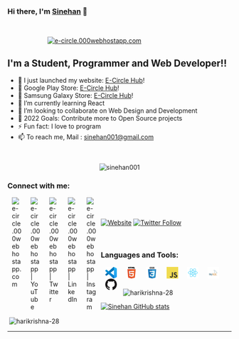 ### Hi there, I'm  [Sinehan][website] 👋 

<br />

[<img style="padding-left: 10px; margin-left: 80px; padding-right: 10px;" alt="e-circle.000webhostapp.com" width="200px" src="https://e-circle.000webhostapp.com/images/logo.png" />][website]

## I'm a Student, Programmer and Web Developer!!

- 🔭 I just launched my website: [E-Circle Hub][course]!
- 🤖 Google Play Store: [E-Circle Hub][app]!
- 🤖 Samsung Galaxy Store: [E-Circle Hub][sapp]! 
- 🌱 I’m currently learning React
- 💞️ I’m looking to collaborate on Web Design and Development
- 🥅 2022 Goals: Contribute more to Open Source projects
- ⚡ Fun fact: I love to program
- 📫 To reach me, Mail : sinehan001@gmail.com

<br />

<p align="center"> <img src="https://komarev.com/ghpvc/?username=sinehan001&label=Profile%20views&color=0e75b6&style=flat" alt="sinehan001" /> </p>

### Connect with me:

<!-- [<img align="left" style="padding-left: 10px; padding-right: 10px;" alt="e-circle.000webhostapp.com" width="22px" src="https://raw.githubusercontent.com/iconic/open-iconic/master/svg/globe.svg" />][website] -->
[<img align="left" style="padding-left: 10px; padding-right: 10px;" alt="e-circle.000webhostapp.com" width="22px" src="https://cdn-icons.flaticon.com/png/512/3308/premium/3308395.png?token=exp=1643032436~hmac=77f07e97addb8a03e259768555126874" />][website]
[<img align="left" style="padding-left: 10px; padding-right: 10px;" alt="e-circle.000webhostapp | YouTube" width="22px" src="https://cdn-icons-png.flaticon.com/512/174/174883.png" />][youtube]
[<img align="left" style="padding-left: 10px; padding-right: 10px;" alt="e-circle.000webhostapp | Twitter" width="22px" src="https://cdn-icons.flaticon.com/png/512/2504/premium/2504839.png?token=exp=1643032631~hmac=c11342b94b8bd5f9c4da5557d84e2991" />][twitter]
[<img align="left" style="padding-left: 10px; padding-right: 10px;" alt="e-circle.000webhostapp | LinkedIn" width="22px" src="https://cdn-icons-png.flaticon.com/512/174/174857.png" />][linkedin]
[<img align="left" style="padding-left: 10px; padding-right: 10px;" alt="e-circle.000webhostapp | Instagram" width="22px" src="https://cdn-icons-png.flaticon.com/512/174/174855.png" />][instagram]

<br />
<br />

[![Website](https://img.shields.io/website?label=sinehan001&style=for-the-badge&url=https%3A%2F%2Fe-circle.000webhostapp.com)](https://e-circle.000webhostapp.com/)
[![Twitter Follow](https://img.shields.io/twitter/follow/sinehan001?color=1DA1F2&logo=twitter&style=for-the-badge)](https://twitter.com/intent/follow?original_referer=https%3A%2F%2Fgithub.com%2Fsinehan001&screen_name=sinehan001)

<br />

### Languages and Tools:

[<img align="left" style="padding-left: 10px; padding-right: 10px;"  alt="Visual Studio Code" width="26px" src="https://raw.githubusercontent.com/github/explore/80688e429a7d4ef2fca1e82350fe8e3517d3494d/topics/visual-studio-code/visual-studio-code.png" />][webdevplaylist]
[<img align="left" style="padding-left: 10px; padding-right: 10px;" alt="HTML5" width="26px" src="https://raw.githubusercontent.com/github/explore/80688e429a7d4ef2fca1e82350fe8e3517d3494d/topics/html/html.png" />][webdevplaylist]
[<img align="left" style="padding-left: 10px; padding-right: 10px;" alt="CSS3" width="26px" src="https://raw.githubusercontent.com/github/explore/80688e429a7d4ef2fca1e82350fe8e3517d3494d/topics/css/css.png" />][cssplaylist]
[<img align="left" style="padding-left: 10px; padding-right: 10px;" alt="JavaScript" width="26px" src="https://raw.githubusercontent.com/github/explore/80688e429a7d4ef2fca1e82350fe8e3517d3494d/topics/javascript/javascript.png" />][jsplaylist]
[<img align="left" style="padding-left: 10px; padding-right: 10px;" alt="React" width="26px" src="https://raw.githubusercontent.com/github/explore/80688e429a7d4ef2fca1e82350fe8e3517d3494d/topics/react/react.png" />][reactplaylist]
[<img align="left" style="padding-left: 10px; padding-right: 10px;" alt="MySQL" width="26px" src="https://raw.githubusercontent.com/github/explore/80688e429a7d4ef2fca1e82350fe8e3517d3494d/topics/mysql/mysql.png" />][webdevplaylist]
[<img align="left" style="padding-left: 10px; padding-right: 10px;" alt="GitHub" width="26px" src="https://raw.githubusercontent.com/github/explore/78df643247d429f6cc873026c0622819ad797942/topics/github/github.png" />][webdevplaylist]
<br />
<br />

<p>&nbsp;<img align="center" src="https://github-readme-stats.vercel.app/api/top-langs?username=harikrishna-28&show_icons=true&locale=en&layout=compact&theme=dark" alt="harikrishna-28" /></p>

[![Sinehan GitHub stats](https://github-readme-stats.vercel.app/api?username=sinehan001&show_icons=true&locale=en&layout=compact&theme=dark)](https://github.com/sinehan001)

<p>&nbsp;<img align="center" src="https://github-readme-streak-stats.herokuapp.com/?user=harikrishna-28&theme=dark" alt="harikrishna-28" /></p>

---
[website]: https://e-circle.000webhostapp.com
[logo]: https://e-circle.000webhostapp.com/images/logo.png
[course]: https://e-circle.000webhostapp.com
[app]: https://play.google.com/store/apps/details?id=com.my.ecirclehub
[sapp]: https://galaxy.store/ecircle1
[twitter]: https://twitter.com/sinehan001
[youtube]: https://youtube.com/channel/UCDtWAZckJG5-HONoPi1oENQ
[instagram]: https://instagram.com/sinehan001
[linkedin]: https://linkedin.com/in/sinehan-s-9576961b2/
[webdevplaylist]: https://www.youtube.com/playlist?list=PLkwxH9e_vrAJ0WbEsFA9W3I1W-g_BTsbt
[jsplaylist]: https://www.youtube.com/playlist?list=PLkwxH9e_vrALRJKu7wfXby3MKeflhTu6B
[cssplaylist]: https://www.youtube.com/playlist?list=PLkwxH9e_vrALSdvZuEh6gqQdmDoDIoqz4
[reactplaylist]: https://www.youtube.com/playlist?list=PLkwxH9e_vrAK4TdffpxKY3QGyHCpxFcQ0
